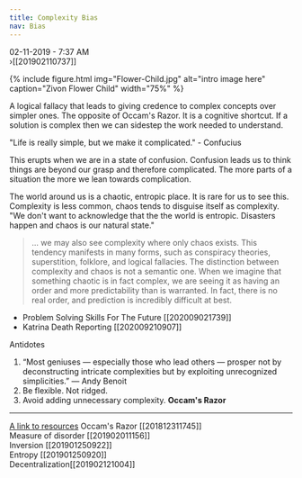 ```yaml
---
title: Complexity Bias
nav: Bias
---
```


02-11-2019 - 7:37 AM  
›[[201902110737]]

{% include figure.html img="Flower-Child.jpg" alt="intro image here" caption="Zivon Flower Child" width="75%" %}

A logical fallacy that leads to giving credence to complex concepts over simpler ones. The opposite of Occam's Razor. It is a cognitive shortcut. If a solution is complex then we can sidestep the work needed to understand.

"Life is really simple, but we make it complicated." - Confucius

This erupts when we are in a state of confusion. Confusion leads us to think things are beyond our grasp and therefore complicated. The more parts of a situation the more we lean towards complication.

The world around us is a chaotic, entropic place. It is rare for us to see this.
Complexity is less common, chaos tends to disguise itself as complexity. "We don't want to acknowledge that the the world is entropic. Disasters happen and chaos is our natural state."

> ... we may also see complexity where only chaos exists. This tendency manifests in many forms, such as conspiracy theories, superstition, folklore, and logical fallacies. The distinction between complexity and chaos is not a semantic one. When we imagine that something chaotic is in fact complex, we are seeing it as having an order and more predictability than is warranted. In fact, there is no real order, and prediction is incredibly difficult at best.

- Problem Solving Skills For The Future [[202009021739]]
- Katrina Death Reporting [[202009210907]]

Antidotes
1. “Most geniuses — especially those who lead others — prosper not by deconstructing intricate complexities but by exploiting unrecognized simplicities.” — Andy Benoit
2. Be flexible. Not ridged.
3. Avoid adding unnecessary complexity. **Occam's Razor**

----
[A link to resources](content/4-resources.md)
Occam's Razor [[201812311745]]  
Measure of disorder [[201902011156]]  
Inversion [[201901250922]]  
Entropy [[201901250920]]  
Decentralization[[201902121004]]  

